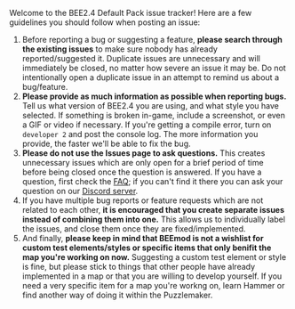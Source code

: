 Welcome to the BEE2.4 Default Pack issue tracker! Here are a few guidelines you should follow when posting an issue:

1. Before reporting a bug or suggesting a feature, **please search through the existing issues** to make sure nobody has already reported/suggested it. Duplicate issues are unnecessary and will immediately be closed, no matter how severe an issue it may be. Do not intentionally open a duplicate issue in an attempt to remind us about a bug/feature.
2. **Please provide as much information as possible when reporting bugs.** Tell us what version of BEE2.4 you are using, and what style you have selected. If something is broken in-game, include a screenshot, or even a GIF or video if necessary. If you're getting a compile error, turn on `developer 2` and post the console log. The more information you provide, the faster we'll be able to fix the bug.
3. **Please do not use the Issues page to ask questions.** This creates unnecessary issues which are only open for a brief period of time before being closed once the question is answered. If you have a question, first check the [FAQ](../../wiki/FAQ); if you can't find it there you can ask your question on our [Discord server](https://discord.me/beemod).
4. If you have multiple bug reports or feature requests which are not related to each other, **it is encouraged that you create separate issues instead of combining them into one.** This allows us to individually label the issues, and close them once they are fixed/implemented.
5. And finally, **please keep in mind that BEEmod is not a wishlist for custom test elements/styles or specific items that only benifit the map you're working on now.** Suggesting a custom test element or style is fine, but please stick to things that other people have already implemented in a map or that you are willing to develop yourself. If you need a very specific item for a map you're workng on, learn Hammer or find another way of doing it within the Puzzlemaker.
